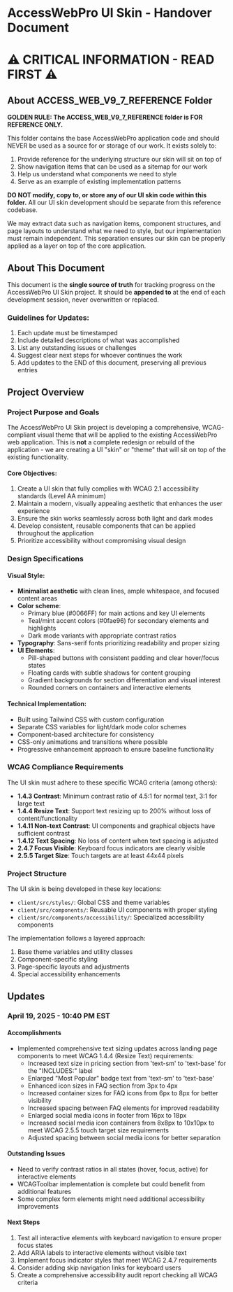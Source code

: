 # AccessWebPro UI Skin - Handover Document

# ⚠️ CRITICAL INFORMATION - READ FIRST ⚠️

## About ACCESS_WEB_V9_7_REFERENCE Folder

**GOLDEN RULE: The ACCESS_WEB_V9_7_REFERENCE folder is FOR REFERENCE ONLY.**

This folder contains the base AccessWebPro application code and should NEVER be used as a source for or storage of our work. It exists solely to:

1. Provide reference for the underlying structure our skin will sit on top of
2. Show navigation items that can be used as a sitemap for our work
3. Help us understand what components we need to style
4. Serve as an example of existing implementation patterns

**DO NOT modify, copy to, or store any of our UI skin code within this folder.** All our UI skin development should be separate from this reference codebase.

We may extract data such as navigation items, component structures, and page layouts to understand what we need to style, but our implementation must remain independent. This separation ensures our skin can be properly applied as a layer on top of the core application.

## About This Document

This document is the **single source of truth** for tracking progress on the AccessWebPro UI Skin project. It should be **appended to** at the end of each development session, never overwritten or replaced.

### Guidelines for Updates:
1. Each update must be timestamped
2. Include detailed descriptions of what was accomplished
3. List any outstanding issues or challenges
4. Suggest clear next steps for whoever continues the work
5. Add updates to the END of this document, preserving all previous entries

## Project Overview

### Project Purpose and Goals

The AccessWebPro UI Skin project is developing a comprehensive, WCAG-compliant visual theme that will be applied to the existing AccessWebPro web application. This is **not** a complete redesign or rebuild of the application - we are creating a UI "skin" or "theme" that will sit on top of the existing functionality.

#### Core Objectives:
1. Create a UI skin that fully complies with WCAG 2.1 accessibility standards (Level AA minimum)
2. Maintain a modern, visually appealing aesthetic that enhances the user experience
3. Ensure the skin works seamlessly across both light and dark modes
4. Develop consistent, reusable components that can be applied throughout the application
5. Prioritize accessibility without compromising visual design

### Design Specifications

#### Visual Style:
- **Minimalist aesthetic** with clean lines, ample whitespace, and focused content areas
- **Color scheme**: 
  - Primary blue (#0066FF) for main actions and key UI elements
  - Teal/mint accent colors (#0fae96) for secondary elements and highlights
  - Dark mode variants with appropriate contrast ratios
- **Typography**: Sans-serif fonts prioritizing readability and proper sizing
- **UI Elements**:
  - Pill-shaped buttons with consistent padding and clear hover/focus states
  - Floating cards with subtle shadows for content grouping
  - Gradient backgrounds for section differentiation and visual interest
  - Rounded corners on containers and interactive elements

#### Technical Implementation:
- Built using Tailwind CSS with custom configuration
- Separate CSS variables for light/dark mode color schemes
- Component-based architecture for consistency
- CSS-only animations and transitions where possible
- Progressive enhancement approach to ensure baseline functionality

### WCAG Compliance Requirements

The UI skin must adhere to these specific WCAG criteria (among others):
- **1.4.3 Contrast**: Minimum contrast ratio of 4.5:1 for normal text, 3:1 for large text
- **1.4.4 Resize Text**: Support text resizing up to 200% without loss of content/functionality
- **1.4.11 Non-text Contrast**: UI components and graphical objects have sufficient contrast
- **1.4.12 Text Spacing**: No loss of content when text spacing is adjusted
- **2.4.7 Focus Visible**: Keyboard focus indicators are clearly visible
- **2.5.5 Target Size**: Touch targets are at least 44x44 pixels

### Project Structure

The UI skin is being developed in these key locations:
- `client/src/styles/`: Global CSS and theme variables
- `client/src/components/`: Reusable UI components with proper styling
- `client/src/components/accessibility/`: Specialized accessibility components

The implementation follows a layered approach:
1. Base theme variables and utility classes
2. Component-specific styling
3. Page-specific layouts and adjustments
4. Special accessibility enhancements

## Updates

### April 19, 2025 - 10:40 PM EST

#### Accomplishments
- Implemented comprehensive text sizing updates across landing page components to meet WCAG 1.4.4 (Resize Text) requirements:
  - Increased text size in pricing section from 'text-sm' to 'text-base' for the "INCLUDES:" label
  - Enlarged "Most Popular" badge text from 'text-sm' to 'text-base'
  - Enhanced icon sizes in FAQ section from 3px to 4px
  - Increased container sizes for FAQ icons from 6px to 8px for better visibility
  - Increased spacing between FAQ elements for improved readability
  - Enlarged social media icons in footer from 16px to 18px
  - Increased social media icon containers from 8x8px to 10x10px to meet WCAG 2.5.5 touch target size requirements
  - Adjusted spacing between social media icons for better separation

#### Outstanding Issues
- Need to verify contrast ratios in all states (hover, focus, active) for interactive elements
- WCAGToolbar implementation is complete but could benefit from additional features
- Some complex form elements might need additional accessibility improvements

#### Next Steps
1. Test all interactive elements with keyboard navigation to ensure proper focus states
2. Add ARIA labels to interactive elements without visible text
3. Implement focus indicator styles that meet WCAG 2.4.7 requirements
4. Consider adding skip navigation links for keyboard users
5. Create a comprehensive accessibility audit report checking all WCAG criteria
